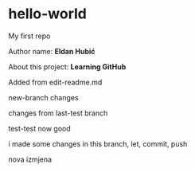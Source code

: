 # hello-world

My first repo

Author name: **Eldan Hubić**

About this project: **Learning GitHub**

Added from edit-readme.md

new-branch changes

changes from last-test branch

test-test now good

i made some changes in this branch, let, commit, push


nova izmjena
